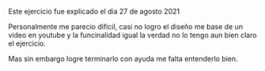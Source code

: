 Este ejercicio fue explicado el dia 27 de agosto 2021

Personalmente me parecio dificil, casi no logro el diseño me base de un video en youtube y la funcinalidad igual la verdad no lo tengo aun bien claro el ejercicio.

Mas sin embargo logre terminarlo con ayuda me falta entenderlo bien.